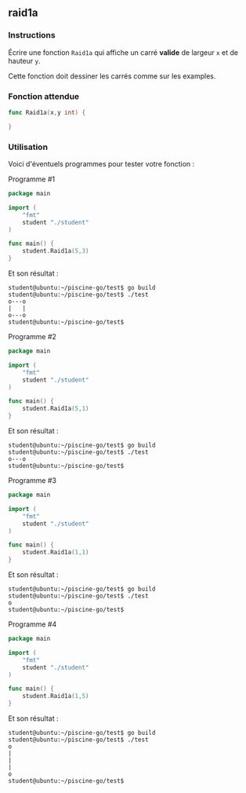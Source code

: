 ## raid1a

### Instructions

Écrire une fonction `Raid1a` qui affiche un carré **valide** de largeur `x` et de hauteur `y`.

Cette fonction doit dessiner les carrés comme sur les examples.

### Fonction attendue

```go
func Raid1a(x,y int) {

}
```

### Utilisation

Voici d'éventuels programmes pour tester votre fonction :

Programme #1

```go
package main

import (
	"fmt"
	student "./student"
)

func main() {
	student.Raid1a(5,3)
}
```

Et son résultat :

```console
student@ubuntu:~/piscine-go/test$ go build
student@ubuntu:~/piscine-go/test$ ./test
o---o
|   |
o---o
student@ubuntu:~/piscine-go/test$
```

Programme #2

```go
package main

import (
	"fmt"
	student "./student"
)

func main() {
	student.Raid1a(5,1)
}
```

Et son résultat :

```console
student@ubuntu:~/piscine-go/test$ go build
student@ubuntu:~/piscine-go/test$ ./test
o---o
student@ubuntu:~/piscine-go/test$
```

Programme #3

```go
package main

import (
	"fmt"
	student "./student"
)

func main() {
	student.Raid1a(1,1)
}
```

Et son résultat :

```console
student@ubuntu:~/piscine-go/test$ go build
student@ubuntu:~/piscine-go/test$ ./test
o
student@ubuntu:~/piscine-go/test$
```

Programme #4

```go
package main

import (
	"fmt"
	student "./student"
)

func main() {
	student.Raid1a(1,5)
}
```

Et son résultat :

```console
student@ubuntu:~/piscine-go/test$ go build
student@ubuntu:~/piscine-go/test$ ./test
o
|
|
|
o
student@ubuntu:~/piscine-go/test$
```
